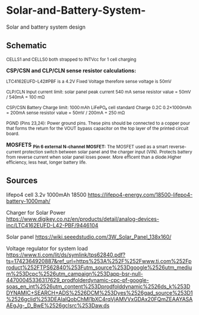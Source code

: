 # Solar-and-Battery-System-
Solar and battery system design

## **Schematic**


<sub>CELLS1 and CELLS0 both strapped to INTVcc for 1 cell charging</sub>

**CSP/CSN and CLP/CLN sense resistor calculations:**

<sub>LTC4162EUFD-L42#PBF is a 4.2V Fixed Voltage therefore sense voltage is 50mV</sub>

<sub>CLP/CLN Input current limit:
solar panel peak current 540 mA
sense resistor value = 50mV / 540mA = 100 mΩ</sub>

<sub>CSP/CSN Battery Charge limit:
1000 mAh LiFePO₄ cell standard Charge 0.2C
0.2×1000mAh = 200mA
sense resistor value = 50mV / 200mA = 250 mΩ</sub>

<sub>PGND (Pins 23,24): Power ground pins. These pins should 
be connected to a copper pour that forms the return for 
the VOUT bypass capacitor on the top layer of the printed 
circuit board.</sub>

**MOSFETS**
<sub>**Pin 6 external N-channel MOSFET:**</sub>
<sub>The MOSFET used as a smart reverse-current protection switch between solar panel and the charger input (VIN). Protects battery from reverse current when solar panel loses power. More efficent than a diode.Higher efficiency, less heat, longer battery life.</sub>

<sub></sub>
<sub></sub>
<sub></sub>

## **Sources**

lifepo4 cell 3.2v 1000mAh 18500
https://lifepo4-energy.com/18500-lifepo4-battery-1000mah/

Charger for Solar Power
https://www.digikey.co.nz/en/products/detail/analog-devices-inc/LTC4162EUFD-L42-PBF/9446104


Solar panel
https://wiki.seeedstudio.com/3W_Solar_Panel_138x160/

Voltage regulator for system load
https://www.ti.com/lit/ds/symlink/tps62840.pdf?ts=1742364920887&ref_url=https%253A%252F%252Fwww.ti.com%252Fproduct%252FTPS62840%253Futm_source%253Dgoogle%2526utm_medium%253Dcpc%2526utm_campaign%253Dapp-bsr-null-44700045336317629_prodfolderdynamic-cpc-pf-google-soas_en_int%2526utm_content%253Dprodfolddynamic%2526ds_k%253DDYNAMIC+SEARCH+ADS%2526DCM%253Dyes%2526gad_source%253D1%2526gclid%253DEAIaIQobChMI1bXC4rqVjAMVVxGDAx20FQmZEAAYASAAEgJg-_D_BwE%2526gclsrc%253Daw.ds
